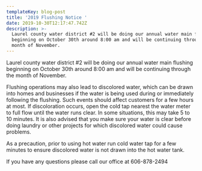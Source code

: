 ```yaml
---
templateKey: blog-post
title: '2019 Flushing Notice '
date: 2019-10-30T12:17:47.742Z
description: >-
  Laurel county water district #2 will be doing our annual water main flushing
  beginning on October 30th around 8:00 am and will be continuing through the
  month of November.
---
```

Laurel county water district #2 will be doing our annual water main flushing beginning on October 30th around 8:00 am and will be continuing through the month of November.

Flushing operations may also lead to discolored water, which can be drawn into homes and businesses if the water is being used during or immediately following the flushing. Such events should affect customers for a few hours at most. If discoloration occurs, open the cold tap nearest the water meter to full flow until the water runs clear. In some situations, this may take 5 to 10 minutes. It is also advised that you make sure your water is clear before doing laundry or other projects for which discolored water could cause problems.

As a precaution, prior to using hot water run cold water tap for a few minutes to ensure discolored water is not drawn into the hot water tank.

If you have any questions please call our office at 606-878-2494
